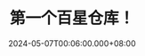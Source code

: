 ---
title: 第一个百星仓库！
desc: bevy_entitiles成功到达100Stars!!!!!
ty: achievement
date: 2024-05-07T00:06:00.000+08:00
tags: 日常
---